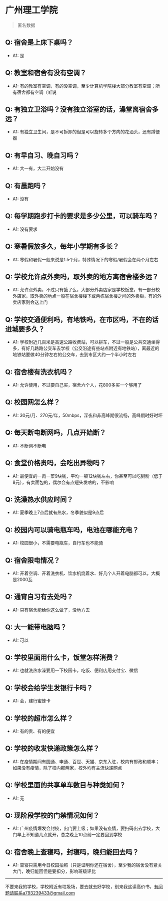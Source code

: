 # 广州理工学院
> 匿名数据
## Q: 宿舍是上床下桌吗？
- A1: 是
## Q: 教室和宿舍有没有空调？
- A1: 有的教室有空调，有的没空调，至少计算机学院楼大部分教室有空调；所有宿舍都有空调（听说
## Q: 有独立卫浴吗？没有独立浴室的话，澡堂离宿舍多远？
- A1: 有独立卫生间，是不可拆卸的但是可以旋转多个方向的花洒头，还有蹲便器
## Q: 有早自习、晚自习吗？
- A1: 大一有，大二开始没有
## Q: 有晨跑吗？
- A1: 没有
## Q: 每学期跑步打卡的要求是多少公里，可以骑车吗？
- A1: 没有要求
## Q: 寒暑假放多久，每年小学期有多长？
- A1: 寒假和暑假一般来说是1.5个月，特殊情况下的寒假/暑假会在两个月左右
## Q: 学校允许点外卖吗，取外卖的地方离宿舍楼多远？
- A1: 允许点外卖，不过只有饿了么，大部分外卖店家是学校饭堂，有一部分校外店家，取外卖的地点一般在宿舍楼楼下或两栋宿舍楼之间的外卖柜，有的外卖店家则会送上门
## Q: 学校交通便利吗，有地铁吗，在市区吗，不在的话进城要多久？
- A1: 学校附近几百米是高速公路收费站，可以拼车，不过一般是公共交通坐得多，有好几路路公交车去学校（公交沿途有些站点附近有地铁站），离最近的地铁站要做40分钟左右的公交车，去到市区大约一个半小时左右
## Q: 宿舍楼有洗衣机吗？
- A1: 允许使用，不过要自己买，宿舍六个人，花800多买一个够用了
## Q: 校园网怎么样？
- A1: 30元/月、270元/年，50mbps，深夜和非高峰期很流畅，高峰期时好时坏
## Q: 每天断电断网吗，几点开始断？
- A1: 不断网不断电
## Q: 食堂价格贵吗，会吃出异物吗？
- A1: 最便宜的一肉一菜9块钱，平均一顿12块钱左右，你甚至可以吃粥粉（低于8元），有卖面包的，偶尔会有点短头发啥的，不影响
## Q: 洗澡热水供应时间？
- A1: 夏季晚上7点后就有热水，冬季貌似是9点后
## Q: 校园内可以骑电瓶车吗，电池在哪能充电？
- A1: 校园很小，不需要电瓶车，自行车也不能骑
## Q: 宿舍限电情况？
- A1: 开着空调、开着洗衣机、饮水机烧着水、好几个人开着电脑都可以，大概是2000瓦
## Q: 通宵自习有去处吗？
- A1: 只有宿舍能给你这么做了，没地方去
## Q: 大一能带电脑吗？
- A1: 可以
## Q: 学校里面用什么卡，饭堂怎样消费？
- A1: 也就洗热水澡要用一下校园卡，吃饭、便利店用支付宝、微信
## Q: 学校会给学生发银行卡吗？
- A1: 会，建行蜜蜂卡
## Q: 学校的超市怎么样？
- A1: 有的贵、有的便宜
## Q: 学校的收发快递政策怎么样？
- A1: 在疫情期间有圆通、申通、百世、天猫、京东入驻，校内有邮政和顺丰；如果没有疫情，除了校内那两家，校外均有主流快递网点
## Q: 学校里面的共享单车数目与种类如何？
- A1: 无
## Q: 现阶段学校的门禁情况如何？
- A1: 广州疫情爆发会封校，出门要上级；如果没有疫情，要扫码出去学校，大门早上不知道几点就开，总之晚上10点前一定要回到学校
## Q: 宿舍晚上查寝吗，封寝吗，晚归能回去吗？
- A1: 查寝只需用今日校园拍照（只是证明你还在宿舍），至少我的宿舍没有紧关大门，晚归能回但是要扣分，影响班级评比
***
不要来我的学校，学校附近有垃圾场，要去就去好学校，别来我这读高价书，有问题请联系a793239433@gmail.com